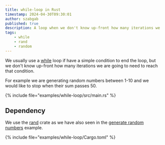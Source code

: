 ```yaml
---
title: while-loop in Rust
timestamp: 2024-04-30T09:30:01
author: szabgab
published: true
description: A loop when we don't know up-front how many iterations we are going to have.
tags:
    - while
    - rand
    - random
---
```


We usually use a [while](https://doc.rust-lang.org/std/keyword.while.html) loop if have a simple condition to end the loop,
but we don't know up-front how many iterations we are going to need to reach that condition.

For example we are generating random numbers between 1-10 and we would like to stop when their sum passes 50.

{% include file="examples/while-loop/src/main.rs" %}


## Dependency

We use the [rand](https://crates.io/crates/rand) crate as we have also seen in the [generate random numbers](/generate-random-numbers) example.


{% include file="examples/while-loop/Cargo.toml" %}







